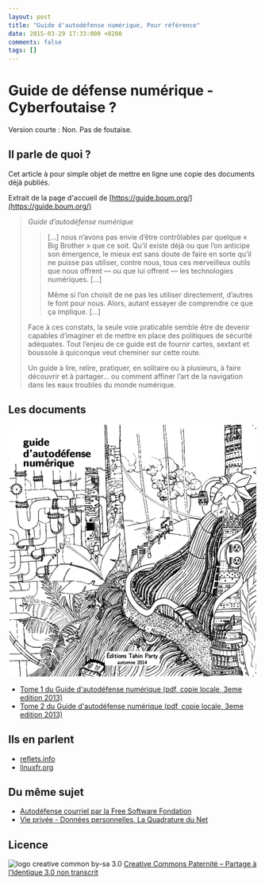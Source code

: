 ```yaml
---
layout: post
title: "Guide d'autodéfense numérique, Pour référence"
date: 2015-03-29 17:33:000 +0200
comments: false
tags: []
---
```


# Guide de défense numérique - Cyberfoutaise ?

Version courte : Non. Pas de foutaise.

## Il parle de quoi ?

Cet article à pour simple objet de mettre en ligne une copie des documents déjà publiés.

Extrait de la page d'accueil de [https://guide.boum.org/](https://guide.boum.org/)

>
> _*Guide d’autodéfense numérique*_
>
>> […] nous n’avons pas envie d’être contrôlables par quelque « Big Brother » que ce soit.
>> Qu’il existe déjà ou que l’on anticipe son émergence, le mieux est sans doute de faire en sorte qu’il ne puisse pas utiliser, contre nous, tous ces merveilleux outils que nous offrent — ou que lui offrent — les technologies numériques. […]
>> 
>> Même si l’on choisit de ne pas les utiliser directement, d’autres le font pour nous. Alors, autant essayer de comprendre ce que ça implique. […]
> 
> Face à ces constats, la seule voie praticable semble être de devenir capables d’imaginer et de mettre en place des politiques de sécurité adéquates.
> Tout l’enjeu de ce guide est de fournir cartes, sextant et boussole à quiconque veut cheminer sur cette route.
> 
> Un guide à lire, relire, pratiquer, en solitaire ou à plusieurs, à faire découvrir et à partager… ou comment affiner l’art de la navigation dans les eaux troubles du monde numérique.

## Les documents

![couverture du guide](/assets/files/2015/03/guide-couverture.png)

* [Tome 1 du Guide d'autodéfense numérique (pdf, copie locale, 3eme edition 2013)](/assets/files/2015/03/guide-tome1-a4-20140828.pdf)
* [Tome 2 du Guide d'autodéfense numérique (pdf, copie locale, 3eme edition 2013)](/assets/files/2015/03/guide-tome2-a4-20140828.pdf)

## Ils en parlent

* [reflets.info](http://reflets.info/un-guide-dautodefense-numerique-indispensable/)
* [linuxfr.org](http://linuxfr.org/news/parution-du-second-tome-du-guide-d-autodefense-numerique)

## Du même sujet

* [Autodéfense courriel par la Free Software Fondation](https://emailselfdefense.fsf.org/fr/)
* [Vie privée - Données personnelles, La Quadrature du Net](https://laquadrature.net/fr/vie_privee/)

## Licence

![logo creative common by-sa 3.0](http://i.creativecommons.org/l/by-sa/3.0/88x31.png)
[Creative Commons Paternité – Partage à l’Identique 3.0 non transcrit](http://creativecommons.org/licenses/by-sa/3.0/)
